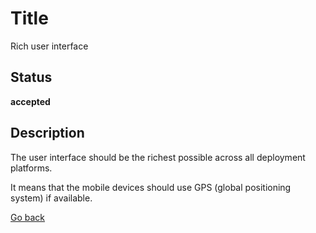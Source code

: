 # Title

Rich user interface

## Status

**accepted**

## Description

The user interface should be the richest possible across all deployment platforms.  

It means that the mobile devices should use GPS (global positioning system) if available.


[Go back](../../README.md)